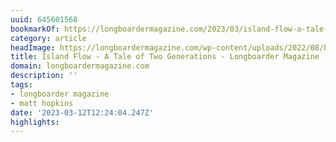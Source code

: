```yaml
---
uuid: 645601568
bookmarkOf: https://longboardermagazine.com/2023/03/island-flow-a-tale-of-two-generations/
category: article
headImage: https://longboardermagazine.com/wp-content/uploads/2022/08/Enzo-at-the-Bay-scaled.jpg
title: Island Flow - A Tale of Two Generations - Longboarder Magazine
domain: longboardermagazine.com
description: ''
tags:
- longboarder magazine
- matt hopkins
date: '2023-03-12T12:24:04.247Z'
highlights:
---
```



